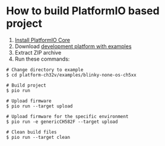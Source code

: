How to build PlatformIO based project
=====================================

1. [Install PlatformIO Core](https://docs.platformio.org/page/core.html)
2. Download [development platform with examples](https://github.com/Community-PIO-CH32V/platform-ch32v/archive/develop.zip)
3. Extract ZIP archive
4. Run these commands:

```shell
# Change directory to example
$ cd platform-ch32v/examples/blinky-none-os-ch5xx

# Build project
$ pio run

# Upload firmware
$ pio run --target upload

# Upload firmware for the specific environment
$ pio run -e genericCH582F --target upload

# Clean build files
$ pio run --target clean
```
